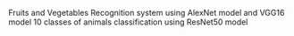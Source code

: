 Fruits and Vegetables Recognition system using AlexNet model and VGG16 model 
10 classes of animals classification using ResNet50 model 
